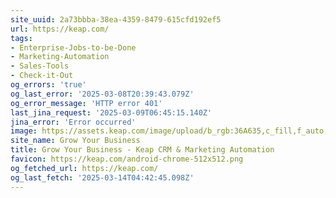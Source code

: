 ```yaml
---
site_uuid: 2a73bbba-38ea-4359-8479-615cfd192ef5
url: https://keap.com/
tags:
- Enterprise-Jobs-to-be-Done
- Marketing-Automation
- Sales-Tools
- Check-it-Out
og_errors: 'true'
og_last_error: '2025-03-08T20:39:43.079Z'
og_error_message: 'HTTP error 401'
last_jina_request: '2025-03-09T06:45:15.140Z'
jina_error: 'Error occurred'
image: https://assets.keap.com/image/upload/b_rgb:36A635,c_fill,f_auto,g_face,h_630,q_95,w_1200/v1670527188/keap/default-social-image.webp
site_name: Grow Your Business
title: Grow Your Business - Keap CRM & Marketing Automation
favicon: https://keap.com/android-chrome-512x512.png
og_fetched_url: https://keap.com/
og_last_fetch: '2025-03-14T04:42:45.098Z'
---
```


